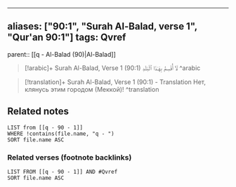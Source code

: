 
---
aliases: ["90:1", "Surah Al-Balad, verse 1", "Qur'an 90:1"]
tags: Qvref
---

parent:: [[q - Al-Balad (90)|Al-Balad]]

> [!arabic]+ Surah Al-Balad, Verse 1 (90:1)
> <span class="quran-arabic"> لَآ أُقْسِمُ بِهَـٰذَا ٱلْبَلَدِ</span>
^arabic

> [!translation]+ Surah Al-Balad, Verse 1 (90:1) - Translation
> Нет, клянусь этим городом (Меккой)!
^translation



## Related notes
```dataview
LIST from [[q - 90 - 1]]
WHERE !contains(file.name, "q - ")
SORT file.name ASC
```

### Related verses (footnote backlinks)
```dataview
LIST FROM [[q - 90 - 1]] AND #Qvref
SORT file.name ASC
```

